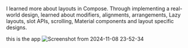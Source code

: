 

 I learned more about layouts in Compose. Through implementing a real-world design,  learned about modifiers, alignments, arrangements, Lazy layouts, slot APIs,
 scrolling, Material components and layout specific designs.

 this is the app 
 ![Screenshot from 2024-11-08 23-52-34](https://github.com/user-attachments/assets/f26f7737-5d0c-4995-a9c8-49bf431ba8f5)
